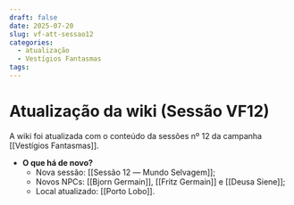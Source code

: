```yaml
---
draft: false
date: 2025-07-20
slug: vf-att-sessao12
categories:
  - atualização
  - Vestígios Fantasmas
tags:
---
```



# Atualização da wiki (Sessão VF12)

A wiki foi atualizada com o conteúdo da sessões nº 12 da campanha [[Vestígios Fantasmas]].

<!-- more -->

- **O que há de novo?**
	- Nova sessão: [[Sessão 12 ― Mundo Selvagem]];
	- Novos NPCs: [[Bjorn Germain]], [[Fritz Germain]] e [[Deusa Siene]];
	- Local atualizado: [[Porto Lobo]].